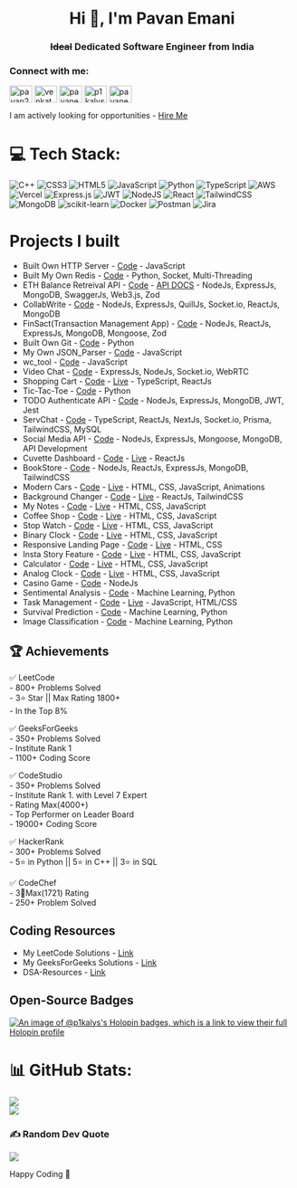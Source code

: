 <h1 align="center">Hi 👋, I'm Pavan Emani</h1>
<h3 align="center"><s>Ideal</s> Dedicated Software Engineer from India </h3>

<h3 align="left">Connect with me:</h3>
<p align="left">
<a href="https://twitter.com/pavan2254" target="blank"><img align="center" src="https://raw.githubusercontent.com/rahuldkjain/github-profile-readme-generator/master/src/images/icons/Social/twitter.svg" alt="pavan2254" height="30" width="40" /></a>
<a href="https://linkedin.com/in/venkata-pavankalyan-emani/" target="blank"><img align="center" src="https://raw.githubusercontent.com/rahuldkjain/github-profile-readme-generator/master/src/images/icons/Social/linked-in-alt.svg" alt="venkata-pavankalyan-emani/" height="30" width="40" /></a>
<a href="https://www.codechef.com/users/pavanemani14" target="blank"><img align="center" src="https://cdn.jsdelivr.net/npm/simple-icons@3.1.0/icons/codechef.svg" alt="pavanemani14" height="30" width="40" /></a>
<a href="https://www.leetcode.com/p1kalys" target="blank"><img align="center" src="https://raw.githubusercontent.com/rahuldkjain/github-profile-readme-generator/master/src/images/icons/Social/leet-code.svg" alt="p1kalys" height="30" width="40" /></a>
<a href="https://auth.geeksforgeeks.org/user/pavanemani14/profile" target="blank"><img align="center" src="https://raw.githubusercontent.com/rahuldkjain/github-profile-readme-generator/master/src/images/icons/Social/geeks-for-geeks.svg" alt="pavanemani14/profile" height="30" width="40" /></a>
</p>

I am actively looking for opportunities - [Hire Me](https://drive.google.com/file/d/1Hng5nbfjigC393uHl667jtjUS0t67ZJZ/view?usp=drive_link)

# 💻 Tech Stack:
![C++](https://img.shields.io/badge/c++-%2300599C.svg?style=for-the-badge&logo=c%2B%2B&logoColor=white) ![CSS3](https://img.shields.io/badge/css3-%231572B6.svg?style=for-the-badge&logo=css3&logoColor=white) ![HTML5](https://img.shields.io/badge/html5-%23E34F26.svg?style=for-the-badge&logo=html5&logoColor=white) ![JavaScript](https://img.shields.io/badge/javascript-%23323330.svg?style=for-the-badge&logo=javascript&logoColor=%23F7DF1E) ![Python](https://img.shields.io/badge/python-3670A0?style=for-the-badge&logo=python&logoColor=ffdd54) ![TypeScript](https://img.shields.io/badge/typescript-%23007ACC.svg?style=for-the-badge&logo=typescript&logoColor=white) ![AWS](https://img.shields.io/badge/AWS-%23FF9900.svg?style=for-the-badge&logo=amazon-aws&logoColor=white) ![Vercel](https://img.shields.io/badge/vercel-%23000000.svg?style=for-the-badge&logo=vercel&logoColor=white) ![Express.js](https://img.shields.io/badge/express.js-%23404d59.svg?style=for-the-badge&logo=express&logoColor=%2361DAFB) ![JWT](https://img.shields.io/badge/JWT-black?style=for-the-badge&logo=JSON%20web%20tokens) ![NodeJS](https://img.shields.io/badge/node.js-6DA55F?style=for-the-badge&logo=node.js&logoColor=white) ![React](https://img.shields.io/badge/react-%2320232a.svg?style=for-the-badge&logo=react&logoColor=%2361DAFB) ![TailwindCSS](https://img.shields.io/badge/tailwindcss-%2338B2AC.svg?style=for-the-badge&logo=tailwind-css&logoColor=white) ![MongoDB](https://img.shields.io/badge/MongoDB-%234ea94b.svg?style=for-the-badge&logo=mongodb&logoColor=white) ![scikit-learn](https://img.shields.io/badge/scikit--learn-%23F7931E.svg?style=for-the-badge&logo=scikit-learn&logoColor=white) ![Docker](https://img.shields.io/badge/docker-%230db7ed.svg?style=for-the-badge&logo=docker&logoColor=white) ![Postman](https://img.shields.io/badge/Postman-FF6C37?style=for-the-badge&logo=postman&logoColor=white) ![Jira](https://img.shields.io/badge/jira-%230A0FFF.svg?style=for-the-badge&logo=jira&logoColor=white)

# Projects I built
- Built Own HTTP Server - [Code](https://github.com/p1kalys/Built-Own-HTTP-Server) - JavaScript
- Built My Own Redis - [Code](https://github.com/p1kalys/own-redis-python) - Python, Socket, Multi-Threading
- ETH Balance Retreival API - [Code](https://github.com/p1kalys/pioneer-assessment) - [API DOCS](https://pioneer-assessment-gdi5.onrender.com/api-docs/) - NodeJs, ExpressJs, MongoDB, SwaggerJs, Web3.js, Zod
- CollabWrite - [Code](https://github.com/p1kalys/CollabWrite) - NodeJs, ExpressJs, QuillJs, Socket.io, ReactJs, MongoDB
- FinSact(Transaction Management App) - [Code](https://github.com/p1kalys/finsact) - NodeJs, ReactJs, ExpressJs, MongoDB, Mongoose, Zod 
- Built Own Git - [Code](https://github.com/p1kalys/build-own-git) - Python 
- My Own JSON_Parser - [Code](https://github.com/p1kalys/Coding_Challenges_by_John_Crickett/tree/main/json_parser) - JavaScript
- wc_tool - [Code](https://github.com/p1kalys/Coding_Challenges_by_John_Crickett/tree/main/wc_tool) - JavaScript
- Video Chat - [Code](https://github.com/p1kalys/Video_Chat) - ExpressJs, NodeJs, Socket.io, WebRTC
- Shopping Cart - [Code](https://github.com/p1kalys/ts-play-cart) - [Live](https://ts-play-cart.vercel.app/) - TypeScript, ReactJs
- Tic-Tac-Toe - [Code](https://github.com/p1kalys/tic-tac-toe) - Python
- TODO Authenticate API - [Code](https://github.com/p1kalys/Speer-Backend) - NodeJs, ExpressJs, MongoDB, JWT, Jest
- ServChat - [Code](https://github.com/p1kalys/ServChat) - TypeScript, ReactJs, NextJs, Socket.io, Prisma, TailwindCSS, MySQL
- Social Media API - [Code](https://github.com/p1kalys/SOCIAL-MEDIA-API) - NodeJs, ExpressJs, Mongoose, MongoDB, API Development
- Cuvette Dashboard - [Code](https://github.com/p1kalys/Cuvette-Dashboard) - [Live](https://cuvette-dashboard-assignment.vercel.app/) - ReactJs
- BookStore - [Code](https://github.com/p1kalys/BookStore) - NodeJs, ReactJs, ExpressJs, MongoDB, TailwindCSS
- Modern Cars - [Code](https://github.com/p1kalys/Modern-Cars) - [Live](https://p1kalys.github.io/Modern-Cars/) - HTML, CSS, JavaScript, Animations
- Background Changer - [Code](https://github.com/p1kalys/bg_change) - [Live](https://bg-change-psi.vercel.app/) - ReactJs, TailwindCSS
- My Notes - [Code](https://github.com/p1kalys/My-notes-App/) - [Live](https://p1kalys.github.io/My-notes-App/) - HTML, CSS, JavaScript
- Coffee Shop - [Code](https://github.com/p1kalys/Coffee-shop) - [Live](https://p1kalys.github.io/Coffee-shop/) - HTML, CSS, JavaScript
- Stop Watch - [Code](https://github.com/p1kalys/Stop-Clock) - [Live](https://p1kalys.github.io/Stop-Clock/) - HTML, CSS, JavaScript
- Binary Clock - [Code](https://github.com/p1kalys/Binary-Clock) - [Live](https://p1kalys.github.io/Binary-Clock/) - HTML, CSS, JavaScript
- Responsive Landing Page - [Code](https://github.com/p1kalys/Responsive-landing-page) - [Live](https://p1kalys.github.io/Responsive-landing-page/) - HTML, CSS
- Insta Story Feature - [Code](https://github.com/p1kalys/Insta-story-feature) - [Live](https://p1kalys.github.io/Insta-story-feature/) - HTML, CSS, JavaScript
- Calculator - [Code](https://github.com/p1kalys/scientific-calculator-toggle-theme) - [Live](https://p1kalys.github.io/scientific-calculator-toggle-theme/) - HTML, CSS, JavaScript
- Analog Clock - [Code](https://github.com/p1kalys/Analog_clock) - [Live](https://p1kalys.github.io/Analog_clock/) - HTML, CSS, JavaScript
- Casino Game - [Code](https://github.com/p1kalys/Task-Management) - NodeJs
- Sentimental Analysis - [Code](https://github.com/p1kalys/Sentiment-Analysis) - Machine Learning, Python
- Task Management - [Code](https://github.com/p1kalys/Task-Management) - [Live](https://p1kalys.github.io/Task-Management/) - JavaScript, HTML/CSS
- Survival Prediction - [Code](https://github.com/p1kalys/Titanic-Survival-prediction) - Machine Learning, Python
- Image Classification - [Code](https://github.com/p1kalys/Image-Classification) - Machine Learning, Python

## 🏆 Achievements

✅  LeetCode <br>
    - 800+ Problems Solved <br>
    - 3⭐ Star || Max Rating 1800+ <br>
    - In the Top 8% <br>

✅  GeeksForGeeks <br>
    - 350+ Problems Solved <br>
    - Institute Rank 1 <br>
    - 1100+ Coding Score <br>

✅ CodeStudio <br>
    - 350+ Problems Solved <br>
    - Institute Rank 1. with Level 7 Expert <br>
    - Rating Max(4000+) <br>
    - Top Performer on Leader Board <br>
    - 19000+ Coding Score  <br>


✅ HackerRank <br>
    - 300+ Problems Solved <br>
    - 5⭐ in Python || 5⭐ in C++ || 3⭐ in SQL <br>

✅ CodeChef <br>
    - 3🌟Max(1721) Rating <br>
    - 250+ Problem Solved <br>

## Coding Resources
- My LeetCode Solutions - [Link](https://github.com/p1kalys/Leetcode-DSA-Vault)
- My GeeksForGeeks Solutions - [Link](https://github.com/p1kalys/Geeksforgeeks-DSA-Vault)
- DSA-Resources - [Link](https://github.com/p1kalys/tic-tac-toe)

## Open-Source Badges
[![An image of @p1kalys's Holopin badges, which is a link to view their full Holopin profile](https://holopin.me/p1kalys)](https://holopin.io/@p1kalys)

# 📊 GitHub Stats:
![](https://github-readme-stats.vercel.app/api?username=p1kalys&theme=tokyonight&rank_icon=percentile)<br/>
![](https://github-readme-stats.vercel.app/api/top-langs/?username=p1kalys&theme=tokyonight&hide_border=false&include_all_commits=true&count_private=false&layout=compact&hide_progress=true)

### ✍️ Random Dev Quote
![](https://quotes-github-readme.vercel.app/api?type=horizontal&theme=merko)

Happy Coding 🩵
